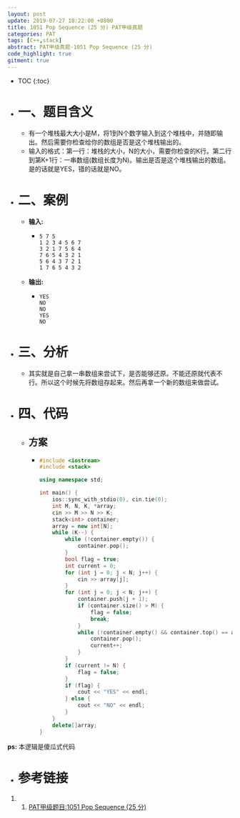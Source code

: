 ```yaml
---
layout: post
update: 2019-07-27 18:22:00 +0800
title: 1051 Pop Sequence (25 分) PAT甲级真题
categories: PAT
tags: [C++,stack]
abstract: PAT甲级真题-1051 Pop Sequence (25 分)
code_highlight: true
gitment: true
---
```

* TOC
{:toc}
* # 一、题目含义
    * 有一个堆栈最大大小是M，将1到N个数字输入到这个堆栈中，并随即输出。然后需要你检查给你的数组是否是这个堆栈输出的。
    * 输入的格式：第一行：堆栈的大小，N的大小，需要你检查的K行。第二行到第K+1行：一串数组(数组长度为N)。输出是否是这个堆栈输出的数组。是的话就是YES，错的话就是NO。
* # 二、案例
  
    * **输入:**    
        *   ```none
            5 7 5
            1 2 3 4 5 6 7
            3 2 1 7 5 6 4
            7 6 5 4 3 2 1
            5 6 4 3 7 2 1
            1 7 6 5 4 3 2
            ```
    * **输出:** 
        *   ```none
            YES
            NO
            NO
            YES
            NO
            ```
* # 三、分析
    * 其实就是自己拿一串数组来尝试下，是否能够还原。不能还原就代表不行。所以这个时候先将数组存起来。然后再拿一个新的数组来做尝试。
* # 四、代码
    *   ## 方案
        *   ```cpp
            #include <iostream>
            #include <stack>
            
            using namespace std;
            
            int main() {
                ios::sync_with_stdio(0), cin.tie(0);
                int M, N, K, *array;
                cin >> M >> N >> K;
                stack<int> container;
                array = new int[N];
                while (K--) {
                    while (!container.empty()) {
                        container.pop();
                    }
                    bool flag = true;
                    int current = 0;
                    for (int j = 0; j < N; j++) {
                        cin >> array[j];
                    }
                    for (int j = 0; j < N; j++) {
                        container.push(j + 1);
                        if (container.size() > M) {
                            flag = false;
                            break;
                        }
                        while (!container.empty() && container.top() == array[current]) {
                            container.pop();
                            current++;
                        }
                    }
                    if (current != N) {
                        flag = false;
                    }
                    if (flag) {
                        cout << "YES" << endl;
                    } else {
                        cout << "NO" << endl;
                    }
                }
                delete[]array;
            }
            ```

**ps:** 本逻辑是傻瓜式代码
* # 参考链接

1. 1. [PAT甲级题目:1051 Pop Sequence (25 分)](https://pintia.cn/problem-sets/994805342720868352/problems/994805427332562944)